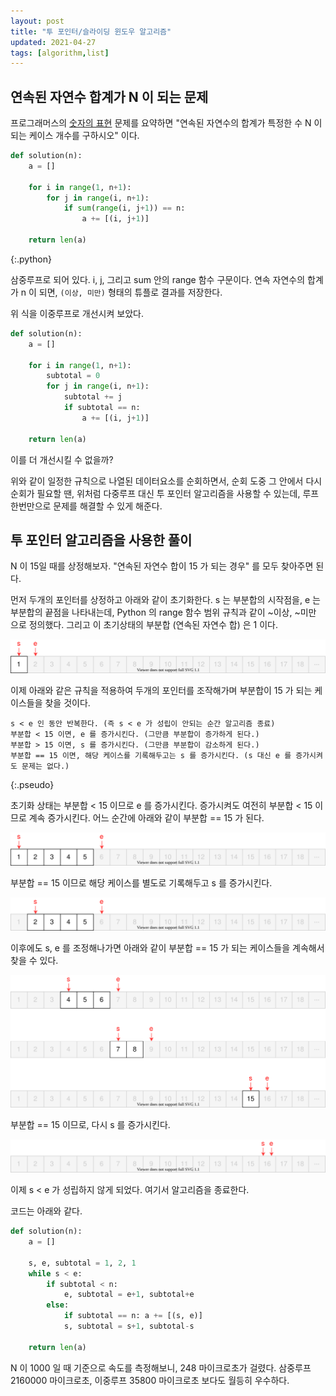 ```yaml
---
layout: post
title: "투 포인터/슬라이딩 윈도우 알고리즘"
updated: 2021-04-27
tags: [algorithm,list]
---
```


## 연속된 자연수 합계가 N 이 되는 문제

프로그래머스의 [숫자의 표현](https://programmers.co.kr/learn/courses/30/lessons/12924?language=python3) 문제를 요약하면 "연속된 자연수의 합계가 특정한 수 N 이 되는 케이스 개수를 구하시오" 이다.

```py
def solution(n):
    a = []

    for i in range(1, n+1):
        for j in range(i, n+1):
            if sum(range(i, j+1)) == n:
                a += [(i, j+1)]

    return len(a)
```
{:.python}

삼중루프로 되어 있다. i, j, 그리고 sum 안의 range 함수 구문이다. 연속 자연수의 합계가 n 이 되면, `(이상, 미만)` 형태의 튜플로 결과를 저장한다.

위 식을 이중루프로 개선시켜 보았다.

```py
def solution(n):
    a = []
    
    for i in range(1, n+1):
        subtotal = 0
        for j in range(i, n+1):
            subtotal += j
            if subtotal == n:
                a += [(i, j+1)]
                
    return len(a)
```

이를 더 개선시킬 수 없을까?

위와 같이 일정한 규칙으로 나열된 데이터요소를 순회하면서, 순회 도중 그 안에서 다시 순회가 필요할 땐, 위처럼 다중루프 대신 투 포인터 알고리즘을 사용할 수 있는데, 루프 한번만으로 문제를 해결할 수 있게 해준다.

## 투 포인터 알고리즘을 사용한 풀이

N 이 15일 때를 상정해보자. "연속된 자연수 합이 15 가 되는 경우" 를 모두 찾아주면 된다. 

먼저 두개의 포인터를 상정하고 아래와 같이 초기화한다. s 는 부분합의 시작점을, e 는 부분합의 끝점을 나타내는데, Python 의 range 함수 범위 규칙과 같이 ~이상, ~미만 으로 정의했다. 그리고 이 초기상태의 부분합 (연속된 자연수 합) 은 1 이다.

![그림00](/img/algorithm/list/list-0003.svg)

이제 아래와 같은 규칙을 적용하여 두개의 포인터를 조작해가며 부분합이 15 가 되는 케이스들을 찾을 것이다.

```plaintext
s < e 인 동안 반복한다. (즉 s < e 가 성립이 안되는 순간 알고리즘 종료)
부분합 < 15 이면, e 를 증가시킨다. (그만큼 부분합이 증가하게 된다.)
부분합 > 15 이면, s 를 증가시킨다. (그만큼 부분합이 감소하게 된다.)
부분합 == 15 이면, 해당 케이스를 기록해두고는 s 를 증가시킨다. (s 대신 e 를 증가시켜도 문제는 없다.)
```
{:.pseudo}

초기화 상태는 부분합 < 15 이므로 e 를 증가시킨다. 증가시켜도 여전히 부분합 < 15 이므로 계속 증가시킨다. 어느 순간에 아래와 같이 부분합 == 15 가 된다.

![그림01](/img/algorithm/list/list-0004.svg)

부분합 == 15 이므로 해당 케이스를 별도로 기록해두고 s 를 증가시킨다.

![그림02](/img/algorithm/list/list-0005.svg)

이후에도 s, e 를 조정해나가면 아래와 같이 부분합 == 15 가 되는 케이스들을 계속해서 찾을 수 있다.

![그림03](/img/algorithm/list/list-0006.svg)

부분합 == 15 이므로, 다시 s 를 증가시킨다.

![그림03](/img/algorithm/list/list-0007.svg)

이제 s < e 가 성립하지 않게 되었다. 여기서 알고리즘을 종료한다.

코드는 아래와 같다.

```py
def solution(n):
    a = []
    
    s, e, subtotal = 1, 2, 1
    while s < e:
        if subtotal < n:
            e, subtotal = e+1, subtotal+e
        else:
            if subtotal == n: a += [(s, e)]
            s, subtotal = s+1, subtotal-s
            
    return len(a)
```

N 이 1000 일 때 기준으로 속도를 측정해보니, 248 마이크로초가 걸렸다. 삼중루프 2160000 마이크로초, 이중루프 35800 마이크로초 보다도 월등히 우수하다.